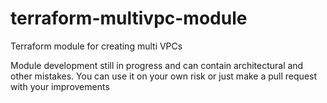 # terraform-multivpc-module
Terraform module for creating multi VPCs

Module development still in progress and can contain architectural and other mistakes. You can use it on your own risk or just make a pull request with your improvements
